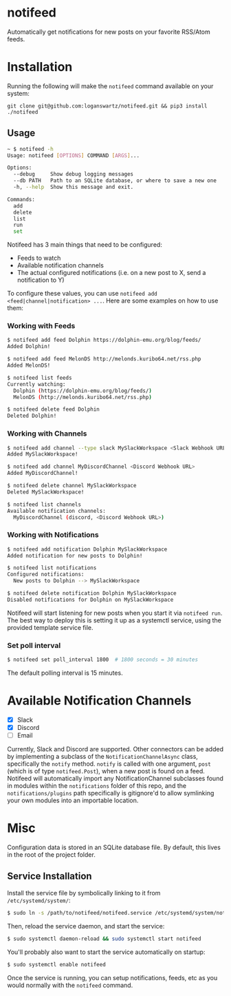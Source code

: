 # notifeed
Automatically get notifications for new posts on your favorite RSS/Atom feeds.

# Installation
Running the following will make the `notifeed` command available on your system:
```
git clone git@github.com:loganswartz/notifeed.git && pip3 install ./notifeed
```

## Usage
```bash
~ $ notifeed -h
Usage: notifeed [OPTIONS] COMMAND [ARGS]...

Options:
  --debug     Show debug logging messages
  --db PATH   Path to an SQLite database, or where to save a new one
  -h, --help  Show this message and exit.

Commands:
  add
  delete
  list
  run
  set
```
Notifeed has 3 main things that need to be configured:
* Feeds to watch
* Available notification channels
* The actual configured notifications (i.e. on a new post to X, send a notification to Y)

To configure these values, you can use `notifeed add <feed|channel|notification> ...`.
Here are some examples on how to use them:

### Working with Feeds
```bash
$ notifeed add feed Dolphin https://dolphin-emu.org/blog/feeds/
Added Dolphin!

$ notifeed add feed MelonDS http://melonds.kuribo64.net/rss.php
Added MelonDS!

$ notifeed list feeds
Currently watching:
  Dolphin (https://dolphin-emu.org/blog/feeds/)
  MelonDS (http://melonds.kuribo64.net/rss.php)

$ notifeed delete feed Dolphin
Deleted Dolphin!
```

### Working with Channels
```bash
$ notifeed add channel --type slack MySlackWorkspace <Slack Webhook URL>
Added MySlackWorkspace!

$ notifeed add channel MyDiscordChannel <Discord Webhook URL>
Added MyDiscordChannel!

$ notifeed delete channel MySlackWorkspace
Deleted MySlackWorkspace!

$ notifeed list channels
Available notification channels:
  MyDiscordChannel (discord, <Discord Webhook URL>)
```

### Working with Notifications
```bash
$ notifeed add notification Dolphin MySlackWorkspace
Added notification for new posts to Dolphin!

$ notifeed list notifications
Configured notifications:
  New posts to Dolphin --> MySlackWorkspace

$ notifeed delete notification Dolphin MySlackWorkspace
Disabled notifications for Dolphin on MySlackWorkspace
```

Notifeed will start listening for new posts when you start it via `notifeed run`.
The best way to deploy this is setting it up as a systemctl service, using the
provided template service file.

### Set poll interval
```bash
$ notifeed set poll_interval 1800  # 1800 seconds = 30 minutes
```
The default polling interval is 15 minutes.

# Available Notification Channels
- [X] Slack
- [X] Discord
- [ ] Email

Currently, Slack and Discord are supported. Other connectors can be added by
implementing a subclass of the `NotificationChannelAsync` class, specifically
the `notify` method. `notify` is called with one argument, `post` (which is of
type `notifeed.Post`), when a new post is found on a feed.  Notifeed will
automatically import any NotificationChannel subclasses found in modules within
the `notifications` folder of this repo, and the `notifications/plugins` path
specifically is gitignore'd to allow symlinking your own modules into an
importable location.

# Misc
Configuration data is stored in an SQLite database file. By default, this lives
in the root of the project folder.

## Service Installation
Install the service file by symbolically linking to it from `/etc/systemd/system/`:
```bash
$ sudo ln -s /path/to/notifeed/notifeed.service /etc/systemd/system/notifeed.service
```
Then, reload the service daemon, and start the service:
```bash
$ sudo systemctl daemon-reload && sudo systemctl start notifeed
```
You'll probably also want to start the service automatically on startup:
```bash
$ sudo systemctl enable notifeed
```
Once the service is running, you can setup notifications, feeds, etc as you
would normally with the `notifeed` command.
